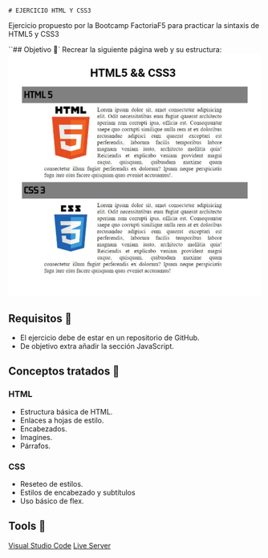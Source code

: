 `# EJERCICIO HTML Y CSS3 `

Ejercicio propuesto por la Bootcamp FactoriaF5 para practicar la sintaxis de HTML5 y CSS3

``## Objetivo :dart:`
Recrear la siguiente página web y su estructura:
![Web a clonar](./img/enun.PNG)

## Requisitos :pencil:

- El ejercicio debe de estar en un repositorio de GitHub.
- De objetivo extra añadir la sección JavaScript.
## Conceptos tratados :book:
### HTML

- Estructura básica de HTML.
- Enlaces a hojas de estilo.
- Encabezados.
- Imagines.
- Párrafos.
### CSS
- Reseteo de estilos.
- Estilos de encabezado y subtítulos
- Uso básico de flex.
## Tools :wrench:
[Visual Studio Code](https://code.visualstudio.com/)
[Live Server ](https://code.visualstudio.com/) 
